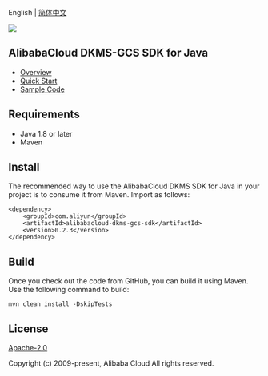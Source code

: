 English | [简体中文](README-CN.md)

![](https://aliyunsdk-pages.alicdn.com/icons/AlibabaCloud.svg)

## AlibabaCloud DKMS-GCS SDK for Java

- [Overview](https://www.alibabacloud.com/help/doc-detail/311016.htm)
- [Quick Start](https://www.alibabacloud.com/help/doc-detail/311368.htm)
- [Sample Code](/example)

## Requirements

- Java 1.8 or later
- Maven

## Install

The recommended way to use the AlibabaCloud DKMS SDK for Java in your project is to consume it from Maven. Import as follows:

```
<dependency>
    <groupId>com.aliyun</groupId>
    <artifactId>alibabacloud-dkms-gcs-sdk</artifactId>
    <version>0.2.3</version>
</dependency>
```

## Build

Once you check out the code from GitHub, you can build it using Maven. Use the following command to build:

```
mvn clean install -DskipTests
```

## License

[Apache-2.0](http://www.apache.org/licenses/LICENSE-2.0)

Copyright (c) 2009-present, Alibaba Cloud All rights reserved.